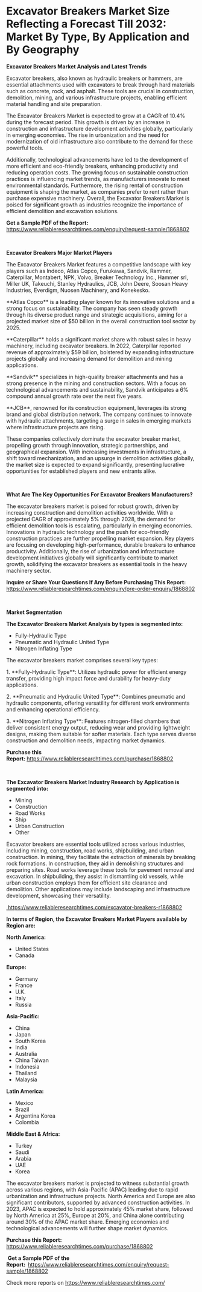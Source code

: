 <p><h1>Excavator Breakers Market Size Reflecting a Forecast Till 2032: Market By Type, By Application and By Geography</h1></p><p><strong>Excavator Breakers Market Analysis and Latest Trends</strong></p>
<p><p>Excavator breakers, also known as hydraulic breakers or hammers, are essential attachments used with excavators to break through hard materials such as concrete, rock, and asphalt. These tools are crucial in construction, demolition, mining, and various infrastructure projects, enabling efficient material handling and site preparation.</p><p>The Excavator Breakers Market is expected to grow at a CAGR of 10.4% during the forecast period. This growth is driven by an increase in construction and infrastructure development activities globally, particularly in emerging economies. The rise in urbanization and the need for modernization of old infrastructure also contribute to the demand for these powerful tools. </p><p>Additionally, technological advancements have led to the development of more efficient and eco-friendly breakers, enhancing productivity and reducing operation costs. The growing focus on sustainable construction practices is influencing market trends, as manufacturers innovate to meet environmental standards. Furthermore, the rising rental of construction equipment is shaping the market, as companies prefer to rent rather than purchase expensive machinery. Overall, the Excavator Breakers Market is poised for significant growth as industries recognize the importance of efficient demolition and excavation solutions.</p></p>
<p><strong>Get a Sample PDF of the Report:&nbsp;</strong> <a href="https://www.reliableresearchtimes.com/enquiry/request-sample/1868802?utm_campaign=2931&utm_medium=2&utm_source=Github&utm_content=ia&utm_term=08042025&utm_id=excavator-breakers">https://www.reliableresearchtimes.com/enquiry/request-sample/1868802</a></p>
<p>&nbsp;</p>
<p><strong>Excavator Breakers Major Market Players</strong></p>
<p><p>The Excavator Breakers Market features a competitive landscape with key players such as Indeco, Atlas Copco, Furukawa, Sandvik, Rammer, Caterpillar, Montabert, NPK, Volvo, Breaker Technology Inc., Hammer srl, Miller UK, Takeuchi, Stanley Hydraulics, JCB, John Deere, Soosan Heavy Industries, Everdigm, Nuosen Machinery, and Konekesko.</p><p>**Atlas Copco** is a leading player known for its innovative solutions and a strong focus on sustainability. The company has seen steady growth through its diverse product range and strategic acquisitions, aiming for a projected market size of $50 billion in the overall construction tool sector by 2025.</p><p>**Caterpillar** holds a significant market share with robust sales in heavy machinery, including excavator breakers. In 2022, Caterpillar reported revenue of approximately $59 billion, bolstered by expanding infrastructure projects globally and increasing demand for demolition and mining applications.</p><p>**Sandvik** specializes in high-quality breaker attachments and has a strong presence in the mining and construction sectors. With a focus on technological advancements and sustainability, Sandvik anticipates a 6% compound annual growth rate over the next five years.</p><p>**JCB**, renowned for its construction equipment, leverages its strong brand and global distribution network. The company continues to innovate with hydraulic attachments, targeting a surge in sales in emerging markets where infrastructure projects are rising.</p><p>These companies collectively dominate the excavator breaker market, propelling growth through innovation, strategic partnerships, and geographical expansion. With increasing investments in infrastructure, a shift toward mechanization, and an upsurge in demolition activities globally, the market size is expected to expand significantly, presenting lucrative opportunities for established players and new entrants alike.</p></p>
<p>&nbsp;</p>
<p><strong>What Are The Key Opportunities For Excavator Breakers Manufacturers?</strong></p>
<p><p>The excavator breakers market is poised for robust growth, driven by increasing construction and demolition activities worldwide. With a projected CAGR of approximately 5% through 2028, the demand for efficient demolition tools is escalating, particularly in emerging economies. Innovations in hydraulic technology and the push for eco-friendly construction practices are further propelling market expansion. Key players are focusing on developing high-performance, durable breakers to enhance productivity. Additionally, the rise of urbanization and infrastructure development initiatives globally will significantly contribute to market growth, solidifying the excavator breakers as essential tools in the heavy machinery sector.</p></p>
<p><strong>Inquire or Share Your Questions If Any Before Purchasing This Report:</strong> <a href="https://www.reliableresearchtimes.com/enquiry/pre-order-enquiry/1868802?utm_campaign=2931&utm_medium=2&utm_source=Github&utm_content=ia&utm_term=08042025&utm_id=excavator-breakers">https://www.reliableresearchtimes.com/enquiry/pre-order-enquiry/1868802</a></p>
<p>&nbsp;</p>
<p><strong>Market Segmentation</strong></p>
<p><strong>The Excavator Breakers Market Analysis by types is segmented into:</strong></p>
<p><ul><li>Fully-Hydraulic Type</li><li>Pneumatic and Hydraulic United Type</li><li>Nitrogen Inflating Type</li></ul></p>
<p><p>The excavator breakers market comprises several key types: </p><p>1. **Fully-Hydraulic Type**: Utilizes hydraulic power for efficient energy transfer, providing high impact force and durability for heavy-duty applications. </p><p>2. **Pneumatic and Hydraulic United Type**: Combines pneumatic and hydraulic components, offering versatility for different work environments and enhancing operational efficiency. </p><p>3. **Nitrogen Inflating Type**: Features nitrogen-filled chambers that deliver consistent energy output, reducing wear and providing lightweight designs, making them suitable for softer materials. Each type serves diverse construction and demolition needs, impacting market dynamics.</p></p>
<p><strong>Purchase this Report:&nbsp;</strong><a href="https://www.reliableresearchtimes.com/purchase/1868802?utm_campaign=2931&utm_medium=2&utm_source=Github&utm_content=ia&utm_term=08042025&utm_id=excavator-breakers">https://www.reliableresearchtimes.com/purchase/1868802</a></p>
<p>&nbsp;</p>
<p><strong>The Excavator Breakers Market Industry Research by Application is segmented into:</strong></p>
<p><ul><li>Mining</li><li>Construction</li><li>Road Works</li><li>Ship</li><li>Urban Construction</li><li>Other</li></ul></p>
<p><p>Excavator breakers are essential tools utilized across various industries, including mining, construction, road works, shipbuilding, and urban construction. In mining, they facilitate the extraction of minerals by breaking rock formations. In construction, they aid in demolishing structures and preparing sites. Road works leverage these tools for pavement removal and excavation. In shipbuilding, they assist in dismantling old vessels, while urban construction employs them for efficient site clearance and demolition. Other applications may include landscaping and infrastructure development, showcasing their versatility.</p></p>
<p><a href="https://www.reliableresearchtimes.com/excavator-breakers-r1868802?utm_campaign=2931&utm_medium=2&utm_source=Github&utm_content=ia&utm_term=08042025&utm_id=excavator-breakers">&nbsp;https://www.reliableresearchtimes.com/excavator-breakers-r1868802</a></p>
<p><strong>In terms of Region, the Excavator Breakers Market Players available by Region are:</strong></p>
<p>
    <p> <strong> North America: </strong>
        <ul>
            <li>United States</li>
            <li>Canada</li>
        </ul>
        </p> 
    <p> <strong> Europe: </strong>
        <ul>
            <li>Germany</li>
            <li>France</li>
            <li>U.K.</li>
            <li>Italy</li>
            <li>Russia</li>
        </ul>
        </p> 
    <p> <strong> Asia-Pacific: </strong>
        <ul>
            <li>China</li>
            <li>Japan</li>
            <li>South Korea</li>
            <li>India</li>
            <li>Australia</li>
            <li>China Taiwan</li>
            <li>Indonesia</li>
            <li>Thailand</li>
            <li>Malaysia</li>
        </ul>
        </p> 
    <p> <strong> Latin America: </strong>
        <ul>
            <li>Mexico</li>
            <li>Brazil</li>
            <li>Argentina Korea</li>
            <li>Colombia</li>
        </ul>
        </p> 
    <p> <strong> Middle East & Africa: </strong>
        <ul>
            <li>Turkey</li>
            <li>Saudi</li>
            <li>Arabia</li>
            <li>UAE</li>
            <li>Korea</li>
        </ul>
    </p>
    </p>
<p><p>The excavator breakers market is projected to witness substantial growth across various regions, with Asia-Pacific (APAC) leading due to rapid urbanization and infrastructure projects. North America and Europe are also significant contributors, supported by advanced construction activities. In 2023, APAC is expected to hold approximately 45% market share, followed by North America at 25%, Europe at 20%, and China alone contributing around 30% of the APAC market share. Emerging economies and technological advancements will further shape market dynamics.</p></p>
<p><strong>Purchase this Report: </strong><a href="https://www.reliableresearchtimes.com/purchase/1868802?utm_campaign=2931&utm_medium=2&utm_source=Github&utm_content=ia&utm_term=08042025&utm_id=excavator-breakers">https://www.reliableresearchtimes.com/purchase/1868802</a></p>
<p>&nbsp;<strong>Get a Sample PDF of the Report:&nbsp;&nbsp;</strong><a href="https://www.reliableresearchtimes.com/enquiry/request-sample/1868802?utm_campaign=2931&utm_medium=2&utm_source=Github&utm_content=ia&utm_term=08042025&utm_id=excavator-breakers">https://www.reliableresearchtimes.com/enquiry/request-sample/1868802</a></p>
<p><strong></strong></p>
<p>Check more reports on <a href="https://www.reliableresearchtimes.com/?utm_campaign=2931&utm_medium=2&utm_source=Github&utm_content=ia&utm_term=08042025&utm_id=excavator-breakers">https://www.reliableresearchtimes.com/</a></p>